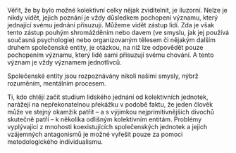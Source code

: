 Věřit, že by bylo možné kolektivní celky nějak zviditelnit, je iluzorní. Nelze je nikdy vidět, jejich poznání je vždy důsledkem pochopení významu, který jednající svému jednání přisuzují. Můžeme vidět zástup lidí. Zda je však tento zástup pouhým shromážděním nebo davem (ve smyslu, jak jej používá současná psychologie) nebo organizovaným tělesem či nějakým dalším druhem společenské entity, je otázkou, na niž lze odpovědět pouze pochopením významu, který lidé sami přisuzují svému chování. A tento význam je vždy významem jednotlivců.

Společenské entity jsou rozpoznávány nikoli našimi smysly, nýbrž rozuměním, mentálním procesem.

Ti, kdo chtějí začít studium lidského jednání od kolektivních jednotek, narážejí na nepřekonatelnou překážku v podobě faktu, že jeden člověk může ve stejný okamžik patřit – a s výjimkou nejprimitivnějších divochů skutečně patří – k několika odlišným kolektivním entitám. Problémy vyplývající z mnohosti koexistujících společenských jednotek a jejich vzájemných antagonismů je možné vyřešit pouze za pomoci metodologického individualismu.